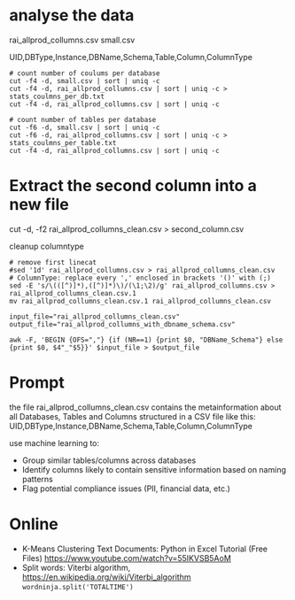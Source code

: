 # analyse the data

rai_allprod_collumns.csv
small.csv

UID,DBType,Instance,DBName,Schema,Table,Column,ColumnType

```
# count number of coulums per database
cut -f4 -d, small.csv | sort | uniq -c
cut -f4 -d, rai_allprod_collumns.csv | sort | uniq -c > stats_coulmns_per_db.txt
cut -f4 -d, rai_allprod_collumns.csv | sort | uniq -c 
```
```
# count number of tables per database
cut -f6 -d, small.csv | sort | uniq -c
cut -f6 -d, rai_allprod_collumns.csv | sort | uniq -c > stats_coulmns_per_table.txt
cut -f4 -d, rai_allprod_collumns.csv | sort | uniq -c 
```

# Extract the second column into a new file
cut -d, -f2 rai_allprod_collumns_clean.csv > second_column.csv

cleanup columntype
```
# remove first linecat
#sed '1d' rai_allprod_collumns.csv > rai_allprod_collumns_clean.csv
# ColumnType: replace every ',' enclosed in brackets '()' with (;)
sed -E 's/\(([^)]*),([^)]*)\)/(\1;\2)/g' rai_allprod_collumns.csv > rai_allprod_collumns_clean.csv.1
mv rai_allprod_collumns_clean.csv.1 rai_allprod_collumns_clean.csv
```

```
input_file="rai_allprod_collumns_clean.csv"
output_file="rai_allprod_collumns_with_dbname_schema.csv"

awk -F, 'BEGIN {OFS=","} {if (NR==1) {print $0, "DBName_Schema"} else {print $0, $4"_"$5}}' $input_file > $output_file
```

# Prompt

the file rai_allprod_collumns_clean.csv contains the metainformation about all Databases, Tables and Columns structured in a CSV file like this:
UID,DBType,Instance,DBName,Schema,Table,Column,ColumnType

use machine learning to:
- Group similar tables/columns across databases
- Identify columns likely to contain sensitive information based on naming patterns
- Flag potential compliance issues (PII, financial data, etc.)


# Online

- K-Means Clustering Text Documents: Python in Excel Tutorial (Free Files) https://www.youtube.com/watch?v=55IKVSB5AoM
- Split words: Viterbi algorithm, https://en.wikipedia.org/wiki/Viterbi_algorithm `wordninja.split('TOTALTIME')`

